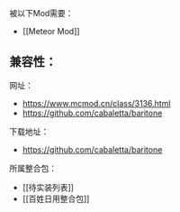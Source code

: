 被以下Mod需要：
- [[Meteor Mod]]

兼容性：
- 

网址：
- https://www.mcmod.cn/class/3136.html
- https://github.com/cabaletta/baritone

下载地址：
- https://github.com/cabaletta/baritone

所属整合包：
- [[待实装列表]]
- [[百姓日用整合包]]
